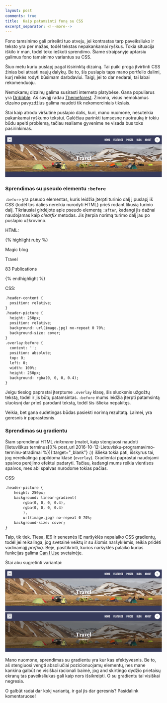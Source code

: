 ```yaml
---
layout: post
comments: true
title:  Kaip patamsinti foną su CSS
excerpt_separator: <!--more-->
---
```

Fono tamsinimo gali prireikti tuo atveju, jei kontrastas tarp paveiksliuko ir teksto yra per mažas, todėl tekstas nepakankamai ryškus.
Tokia situacija iškilo ir man, todėl teko ieškoti sprendimo. Šiame straipsnyje aptarsiu galimus fono tamsinimo variantus su CSS.
<!--more-->
 
Šiuo metu kuriu puslapį pagal išsirinktą dizainą. Tai puiki proga įtvirtinti CSS žinias bei atrasti naujų dalykų. Be to, šis puslapis taps 
mano portfelio dalimi, kurį reikės rodyti būsimam darbdaviui. Taigi, jei to dar nedarai, tai labai rekomenduoju.
 
Nemokamų dizainų galima susirasti interneto platybėse. Gana populiarus yra <a href="https://dribbble.com/" target="_blank">Dribbble</a>. Aš savąjį radau 
<a href="https://themeforest.net/" target="_blank">Themeforest</a>. Žinoma, visus nemokamus dizaino pavyzdžius galima naudoti tik nekomerciniais
tikslais. 
  
Štai kaip atrodo viršutinė puslapio dalis, kuri, mano nuomone, nesuteikia pakankamai ryškumo tekstui. Galėčiau parinkti tamsesnę nuotrauką
ir tokiu būdu apeiti problemą, tačiau realiame gyvenime ne visada bus toks pasirinkimas.
  
![neryški dalis](/assets/neryski-dalis.png)  

### Sprendimas su pseudo elementu `:before`

`:before` yra pseudo elementas, kuris leidžia įterpti turinio dalį į puslapį iš CSS (todėl tos dalies nereikia nurodyti HTML) prieš rodant
likusią turinio dalį. Tikriausiai girdėjote apie pseudo elementą `:after`, kadangi jis dažnai naudojamas kaip *clearfix* metodas. Jis įterpia 
norimą turimo dalį jau po puslapio užkrovimo.

HTML:
  

{% highlight ruby %}

<div class="header-picture overlay">
    <div class="header-content">
        <div class="header-vertical-text">
            <p>Magic blog</p>
        </div>
        <div class="blog-title">
            <p>Travel</p>
        </div>
        <div id="publication-number">
            <p>83 Publications</p>
        </div>
    </div>
</div>


{% endhighlight %}

CSS:
```{r}
.header-content {
  position: relative;
}
.header-picture {
  height: 250px;
  position: relative;
  background: url(image.jpg) no-repeat 0 70%;
  background-size: cover;
}
.overlay:before {
  content: '';
  position: absolute;
  top: 0;
  left: 0;
  width: 100%;
  height: 250px;
  background: rgba(0, 0, 0, 0.4);
}
```
Jeigu tiesiog paprastai įterptume `.overlay` klasę, šis sluoksnis užgožtų tekstą, todėl ir jis būtų patamsintas. `:before` mums leidžia įterpti
patamsintą sluoksnį dar prieš parodant tekstą, todėl šis išlieka nepakitęs. 

Veikia, bet gana sudėtingas būdas pasiekti norimą rezultatą. Laimei, yra geresnis ir paprastesnis.

### Sprendimas su gradientu

Šiam sprendimui HTML *rinkmena* (matot, kaip stengiuosi naudoti [lietuviškus terminus]({% post_url 2016-10-12-Lietuvisku-programavimo-terminu-atradimai %}){:target="_blank"} :)) išlieka tokia pati, išskyrus tai, jog nereikalinga papildoma klasė (`overlay`). Gradientai paprastai naudojami spalvos
perėjimo efektui padaryti. Tačiau, kadangi mums reikia vientisos spalvos, mes abi spalvas nurodome tokias pačias. 

CSS: 
```{r}
.header-picture {
    height: 250px;
    background: linear-gradient(
        rgba(0, 0, 0, 0.4),
        rgba(0, 0, 0, 0.4)
        ),
        url(image.jpg) no-repeat 0 70%;
    background-size: cover;
}

``` 
Taip, tik tiek. Tiesa, IE9 ir senesnės IE naršyklės nepalaiko CSS gradientų, todėl jei reikalinga, jog svetainė veiktų ir su šiomis naršyklėmis,
reikia pridėti vadinamąjį *prefixą*. Beje, pasitikrinti, kurios naršyklės palaiko kurias funkcijas galima <a href="http://caniuse.com/" target="_blank">Can I Use</a>
 svetainėje. 

Štai abu sugretinti variantai:

![neryški dalis](/assets/neryski-dalis.png)
![paryškintas kontrastas](/assets/paryskintas-kontrastas.png) 

Mano nuomone, sprendimas su gradientu yra kur kas efektyvesnis. Be to, aš stengiuosi vengti absoliučiai pozicionuojamų elementų, nes mane
kankina galbūt ne visiškai racionali baimė, jog and skirtingo dydžio prietaisų ekranų tas paveiksliukas gali kaip nors išsikreipti. O su gradientu
tai visiškai negresia. 

O galbūt radai dar kokį variantą, ir gal jis dar geresnis? Pasidalink komentaruose!
 




 
 